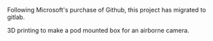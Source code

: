 Following Microsoft's purchase of Github, this project has migrated to gitlab.


3D printing to make a pod mounted box for an airborne camera.

